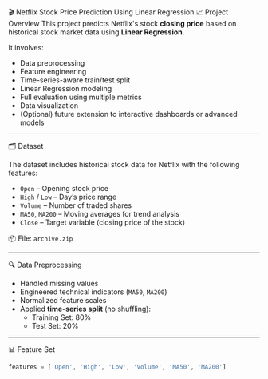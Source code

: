 🎬 Netflix Stock Price Prediction Using Linear Regression
📈 Project Overview
This project predicts Netflix's stock **closing price** based on historical stock market data using **Linear Regression**.

It involves:
- Data preprocessing  
- Feature engineering  
- Time-series-aware train/test split  
- Linear Regression modeling  
- Full evaluation using multiple metrics  
- Data visualization  
- (Optional) future extension to interactive dashboards or advanced models

---

🗂️ Dataset

The dataset includes historical stock data for Netflix with the following features:
- `Open` – Opening stock price  
- `High` / `Low` – Day’s price range  
- `Volume` – Number of traded shares  
- `MA50`, `MA200` – Moving averages for trend analysis  
- `Close` – Target variable (closing price of the stock)

📦 File: `archive.zip`

---

🔍 Data Preprocessing

- Handled missing values  
- Engineered technical indicators (`MA50`, `MA200`)  
- Normalized feature scales  
- Applied **time-series split** (no shuffling):
  - Training Set: 80%  
  - Test Set: 20%

---

📊 Feature Set

```python
features = ['Open', 'High', 'Low', 'Volume', 'MA50', 'MA200']
